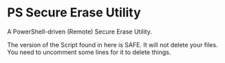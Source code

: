 # PS Secure Erase Utility
A PowerShell-driven (Remote) Secure Erase Utility.

The version of the Script found in here is SAFE. It will not delete your files.
You need to uncomment some lines for it to delete things.
